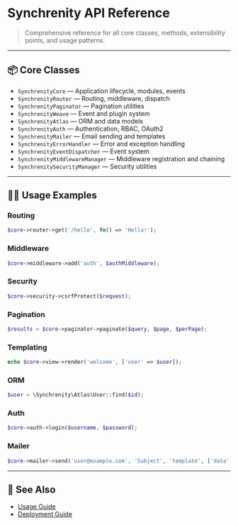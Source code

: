 
# Synchrenity API Reference

> Comprehensive reference for all core classes, methods, extensibility points, and usage patterns.

---

## 📦 Core Classes

- `SynchrenityCore` — Application lifecycle, modules, events
- `SynchrenityRouter` — Routing, middleware, dispatch
- `SynchrenityPaginator` — Pagination utilities
- `SynchrenityWeave` — Event and plugin system
- `SynchrenityAtlas` — ORM and data models
- `SynchrenityAuth` — Authentication, RBAC, OAuth2
- `SynchrenityMailer` — Email sending and templates
- `SynchrenityErrorHandler` — Error and exception handling
- `SynchrenityEventDispatcher` — Event system
- `SynchrenityMiddlewareManager` — Middleware registration and chaining
- `SynchrenitySecurityManager` — Security utilities

---

## 🧑‍💻 Usage Examples

### Routing
```php
$core->router->get('/hello', fn() => 'Hello!');
```

### Middleware
```php
$core->middleware->add('auth', $authMiddleware);
```

### Security
```php
$core->security->csrfProtect($request);
```

### Pagination
```php
$results = $core->paginator->paginate($query, $page, $perPage);
```

### Templating
```php
echo $core->view->render('welcome', ['user' => $user]);
```

### ORM
```php
$user = \Synchrenity\Atlas\User::find($id);
```

### Auth
```php
$core->auth->login($username, $password);
```

### Mailer
```php
$core->mailer->send('user@example.com', 'Subject', 'template', ['data' => 'value']);
```

---

## 🔗 See Also

- [Usage Guide](USAGE_GUIDE.md)
- [Deployment Guide](DEPLOYMENT.md)
